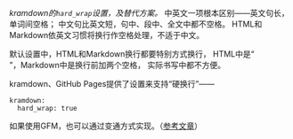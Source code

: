 *kramdown的`hard_wrap`设置，及替代方案。*
中英文一项根本区别——英文句长，单词间空格；
中文句比英文短，句中、段中、全文中都不空格。
HTML和Markdown依英文习惯将换行作空格处理，不适于中文。

默认设置中，HTML和Markdown换行都要特别方式换行，
HTML中是“<br />”，Markdown中是换行前加两个空格，
实际书写中都不方便。

kramdown、GitHub Pages提供了设置来支持“硬换行”——

```
kramdown:
  hard_wrap: true
```
如果使用GFM，也可以通过变通方式实现。（[参考文章](https://stackoverflow.com/a/61489269/2537458)）
